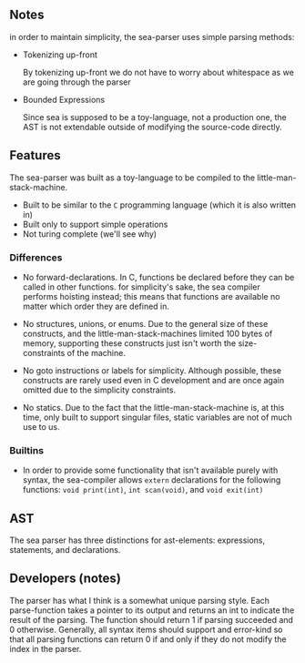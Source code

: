 ## Notes

in order to maintain simplicity, the sea-parser uses simple parsing methods:

- Tokenizing up-front

	By tokenizing up-front we do not have to worry about whitespace as we are going through the parser


- Bounded Expressions

	Since sea is supposed to be a toy-language, not a production one, the AST is not extendable
	outside of modifying the source-code directly.

## Features

The sea-parser was built as a toy-language to be compiled to the little-man-stack-machine.
 - Built to be similar to the `C` programming language (which it is also written in)
 - Built only to support simple operations
 - Not turing complete (we'll see why)

### Differences

- No forward-declarations. In C, functions be declared before they can be called in other functions. 
	for simplicity's sake, the sea compiler performs hoisting instead; this means that functions are available no matter which
	order they are defined in.

- No structures, unions, or enums. Due to the general size of these constructs, and the little-man-stack-machines limited 100 bytes of memory,
	supporting these constructs just isn't worth the size-constraints of the machine.

- No goto instructions or labels for simplicity. Although possible, these constructs are rarely used even in C development and are once again
	omitted due to the simplicity constraints.

- No statics. Due to the fact that the little-man-stack-machine is, at this time, only built to support singular files, static variables are not of
	much use to us.

### Builtins

- In order to provide some functionality that isn't available purely with syntax, the sea-compiler allows `extern` declarations for the following functions: `void print(int)`, `int scan(void)`, and `void exit(int)`

## AST

The sea parser has three distinctions for ast-elements: expressions, statements, and declarations.


## Developers (notes)

The parser has what I think is a somewhat unique parsing style. Each parse-function takes a pointer to its output and returns an int to indicate the result of the parsing. The function should return 1 if parsing succeeded and 0 otherwise. Generally, all syntax items should support and error-kind so that all parsing functions can return 0 if and only if they do not modify the index in the parser. 
